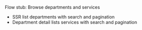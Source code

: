 Flow stub: Browse departments and services

- SSR list departments with search and pagination
- Department detail lists services with search and pagination
